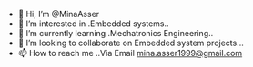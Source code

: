 - 👋 Hi, I’m @MinaAsser
- 👀 I’m interested in .Embedded systems..
- 🌱 I’m currently learning .Mechatronics Engineering..
- 💞️ I’m looking to collaborate on Embedded system projects...
- 📫 How to reach me ..Via Email mina.asser1999@gmail.com

<!---
MinaAsser/MinaAsser is a ✨ special ✨ repository because its `README.md` (this file) appears on your GitHub profile.
You can click the Preview link to take a look at your changes.
--->
